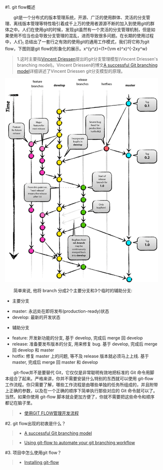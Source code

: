 
#1. git flow概述

&emsp;&emsp;git是一个分布式的版本管理系统，开源、广泛的使用群体、灵活的分支管理、离线版本管理等特性吸引着成千上万的使用者源源不断的加入到使用git的群体之中。人们在使用git的时候，发现git虽然有一个灵活的分支管理机制，但是如果使用不恰当也会导致分支管理的混乱，进而导致很多问题。在长期的使用过程中，人们<sub>1</sub> 总结出了一套行之有效的使用git的通用工作模式，我们将它称为git flow，下图则是git flow的形象化的展示。x^{y^z}=(1+{\rm e}^x)^{-2xy^w}

 > 1.这时主要指[Vincent Driessen](https://github.com/nvie)提出的git分支管理模型(Vincent Driessen's branching model)。Vincent Driessen的博文[A successful Git branching model](http://nvie.com/posts/a-successful-git-branching-model/)详细讲述了Vincent Driessen git分支模型的原理。

![git flow](/assets/image/gitflow.gif)

&emsp;&emsp;简单来说, 他将 branch 分成2个主要分支和3个临时的辅助分支:

+ 主要分支

 - master: 永远处在即将发布(production-ready)状态
 - develop: 最新的开发状态
+ 辅助分支

 - feature: 开发新功能的分支, 基于 develop, 完成后 merge 回 develop
 - release: 准备要发布版本的分支, 用来修复 bug. 基于 develop, 完成后 merge 回 develop 和 master
 - hotfix: 修复 master 上的问题, 等不及 release 版本就必须马上上线. 基于 master, 完成后 merge 回 master 和 develop




&emsp;&emsp;git-flow并不是要替代 Git，它仅仅是非常聪明有效地把标准的 Git 命令用脚本组合了起来。严格来讲，你并不需要安装什么特别的东西就可以使用 git-flow 工作流程。你只需要了解，哪些工作流程是由哪些单独的任务所组成的，并且附带上正确的参数，以及在一个正确的顺序下简单执行那些对应的 Git 命令就可以了。当然，如果你使用 git-flow 脚本就会更加方便了，你就不需要把这些命令和顺序都记在脑子里。

 >* [使用GIT FLOW管理开发流程](http://stormzhang.com/git/2014/01/29/git-flow/)

#2. git flow出现的初衷是什么？

 >* [A successful Git branching model](http://nvie.com/posts/a-successful-git-branching-model/) 

 >* [Using git-flow to automate your git branching workflow](https://jeffkreeftmeijer.com/2010/why-arent-you-using-git-flow/)


#3. 项目中怎么使用git flow？

 >* [Installing git-flow](https://github.com/nvie/gitflow/wiki/Installation)